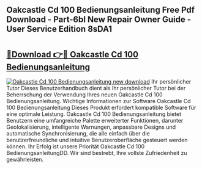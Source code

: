 ## Oakcastle Cd 100 Bedienungsanleitung Free Pdf Download - Part-6bI New Repair Owner Guide - User Service Edition 8sDA1

# <h2><a href="http://df61xbl.blite.top/?on=Oakcastle+Cd+100+Bedienungsanleitung">🔗Download 👉🔴 Oakcastle Cd 100 Bedienungsanleitung</a></h2>

[![Oakcastle Cd 100 Bedienungsanleitung new download](https://i.imgur.com/lujVjoI.png)](http://df61xbl.blite.top/?on=Oakcastle+Cd+100+Bedienungsanleitung)
Ihr persönlicher Tutor Dieses Benutzerhandbuch dient als Ihr persönlicher Tutor bei der Beherrschung der Verwendung Ihres neuen Oakcastle Cd 100 Bedienungsanleitung. Wichtige Informationen zur Software Oakcastle Cd 100 Bedienungsanleitung Dieses Produkt erfordert kompatible Software für eine optimale Leistung. Oakcastle Cd 100 Bedienungsanleitung bietet Benutzern eine umfangreiche Palette erweiterter Funktionen, darunter Geolokalisierung, intelligente Warnungen, anpassbare Designs und automatische Synchronisierung, die alle einfach über die benutzerfreundliche und intuitive Benutzeroberfläche gesteuert werden können. Ihr Erfolg ist unsere Priorität Oakcastle Cd 100 BedienungsanleitungDD. Wir sind bestrebt, Ihre vollste Zufriedenheit zu gewährleisten.
